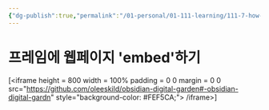 ```yaml
---
{"dg-publish":true,"permalink":"/01-personal/01-111-learning/111-7-how-to-work/117-1-productivity/117-1-1-obsidian//","dgHomeLink":true,"dgPassFrontmatter":false}
---
```



# 프레임에 웹페이지 'embed'하기
[<iframe height = 800 width = 100% padding = 0 0 margin = 0 0 src="https://github.com/oleeskild/obsidian-digital-garden#-obsidian-digital-gardn" style="background-color: #FEF5CA;"> /iframe>]

